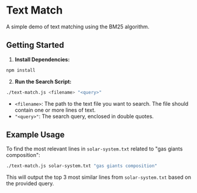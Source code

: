 # Text Match

A simple demo of text matching using the BM25 algorithm.

## Getting Started

1.  **Install Dependencies:**
```bash
npm install
```

2.  **Run the Search Script:**

```bash
./text-match.js <filename> "<query>"
```

* `<filename>`: The path to the text file you want to search. The file should contain one or more lines of text.
* `"<query>"`: The search query, enclosed in double quotes.

## Example Usage

To find the most relevant lines in `solar-system.txt` related to "gas giants composition":

```bash
./text-match.js solar-system.txt "gas giants composition"
```

This will output the top 3 most similar lines from `solar-system.txt` based on the provided query.